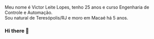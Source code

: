 Meu nome é Victor Leite Lopes, tenho  25 anos e curso Engenharia de Controle e Automação.<br>Sou natural de Teresópolis/RJ e moro em Macaé há 5 anos.



### Hi there 👋

<!--
**V2Lopes/V2Lopes** is a ✨ _special_ ✨ repository because its `README.md` (this file) appears on your GitHub profile.

Here are some ideas to get you started:

- 🔭 I’m currently working on ...
- 🌱 I’m currently learning ...
- 👯 I’m looking to collaborate on ...
- 🤔 I’m looking for help with ...
- 💬 Ask me about ...
- 📫 How to reach me: ...
- 😄 Pronouns: ...
- ⚡ Fun fact: ...
-->
